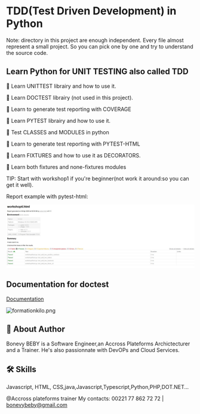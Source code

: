 # TDD(Test Driven Development)  in Python 

Note: directory in this  project are enough independent.
Every file almost represent a small project.
So you can pick one by one and try to understand the source code.

## Learn Python for UNIT TESTING also called TDD

 🚀 Learn UNITTEST librairy and how to use it.

 🚀 Learn DOCTEST librairy (not used in this project).

 🚀 Learn to generate test reporting with COVERAGE

 🚀 Learn PYTEST librairy and how to use it.

 🚀 Test CLASSES and MODULES in python

 🚀 Learn to generate test reporting with PYTEST-HTML

 🚀 Learn FIXTURES and how to use it as DECORATORS.

 🚀 Learn both fixtures and none-fixtures modules

TIP: Start with workshop1 if you're beginner(not work it around:so you can get it well).

Report example with pytest-html:

![pytestreport.JPG](workshop4%2Fpytestreport.JPG)

## Documentation for doctest

[Documentation](https://docs.python.org/3/library/doctest.html)

![formationkilo.png](formationkilo.png)

## 🚀 About Author
Bonevy BEBY is a Software Engineer,an Accross Plateforms Archictecturer and a Trainer. He's also passionnate with DevOPs and Cloud Services.


## 🛠 Skills
Javascript, HTML, CSS,java,Javascript,Typescript,Python,PHP,DOT.NET...

@Accross plateforms trainer
My contacts: 00221 77 862 72 72 | bonevybeby@gmail.com